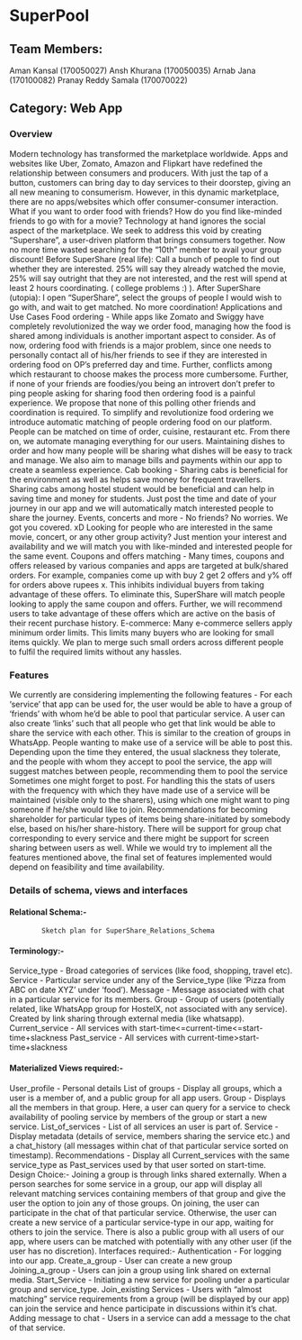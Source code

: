 # SuperPool #

## Team Members: ##

Aman Kansal (170050027)
Ansh Khurana (170050035)
Arnab Jana (170100082)
Pranay Reddy Samala (170070022)

## Category: Web App ##
### Overview ###
Modern technology has transformed the marketplace worldwide. Apps and websites like Uber, Zomato, Amazon and Flipkart have redefined the relationship between consumers and producers. With just the tap of a button, customers can bring day to day services to their doorstep, giving an all new meaning to consumerism.
However, in this dynamic marketplace, there are no apps/websites which offer consumer-consumer interaction. What if you want to order food with friends? How do you find like-minded friends to go with for a movie? 
Technology at hand ignores the social aspect of the marketplace. We seek to address this void by creating “Supershare”, a user-driven platform that brings consumers together. Now no more time wasted searching for the “10th” member to avail your group discount!
Before SuperShare (real life): Call a bunch of people to find out whether they are interested. 25% will say they already watched the movie, 25% will say outright that they are not interested, and the rest will spend at least 2 hours coordinating. ( college problems :) ). 
After SuperShare (utopia): I open “SuperShare”, select the groups of people I would wish to go with, and wait to get matched. No more coordination!
Applications and Use Cases 
Food ordering - While apps like Zomato and Swiggy have completely revolutionized the way we order food, managing how the food is shared among individuals is another important aspect to consider. As of now, ordering food with friends is a major problem, since one needs to personally contact all of his/her friends to see if they are interested in ordering food on OP’s preferred day and time. Further, conflicts among which restaurant to choose makes the process more cumbersome. Further, if none of your friends are foodies/you being an introvert don’t prefer to ping people asking for sharing food then ordering food is a painful experience. We propose that none of this polling other friends and coordination is required. To simplify and revolutionize food ordering we introduce automatic matching of people ordering food on our platform. People can be matched on time of order,  cuisine, restaurant etc. From there on, we automate managing everything for our users. Maintaining dishes to order and how many people will be sharing what dishes will be easy to track and manage. We also aim to manage bills and payments within our app to create a seamless experience. 
Cab booking - Sharing cabs is beneficial for the environment as well as helps save money for frequent travellers. Sharing cabs among hostel student would be beneficial and can help in saving time and money for students. Just post the time and date of your journey in our app and we will automatically match interested people to share the journey.
Events, concerts and more - No friends? No worries. We got you covered. xD Looking for people who are interested in the same movie, concert, or any other group activity? Just mention your interest and availability and we will match you with like-minded and interested people for the same event.
Coupons and offers matching - Many times, coupons and offers released by various companies and apps are targeted at bulk/shared orders. For example, companies come up with buy 2 get 2 offers and y% off for orders above rupees x. This inhibits individual buyers from taking advantage of these offers.  To eliminate this, SuperShare will match people looking to apply the same coupon and offers. Further, we will recommend users to take advantage of these offers which are active on the basis of their recent purchase history.
E-commerce: Many e-commerce sellers apply minimum order limits. This limits many buyers who are looking for small items quickly. We plan to merge such small orders across different people to fulfil the required limits without any hassles.


### Features ###
We currently are considering implementing the following features -
For each ‘service’ that app can be used for, the user would be able to have a group of ‘friends’ with whom he’d be able to pool that particular service. 
A user can also create ‘links’ such that all people who get that link would be able to share the service with each other. This is similar to the creation of groups in WhatsApp.
People wanting to make use of a service will be able to post this. Depending upon the time they entered, the usual slackness they tolerate, and the people with whom they accept to pool the service, the app will suggest matches between people, recommending them to pool the service
Sometimes one might forget to post. For handling this the stats of users with the frequency with which they have made use of a service will be maintained (visible only to the sharers), using which one might want to ping someone if he/she would like to join.
Recommendations for becoming shareholder for particular types of items being share-initiated by somebody else, based on his/her share-history. 
There will be support for group chat corresponding to every service and there might be support for screen sharing between users as well.
While we would try to implement all the features mentioned above, the final set of features implemented would depend on feasibility and time availability.





### Details of schema, views and interfaces ###

#### Relational Schema:- ####


			Sketch plan for SuperShare_Relations_Schema

#### Terminology:- ####
Service_type - Broad categories of services (like food, shopping, travel etc).
Service - Particular service under any of the Service_type (like ‘Pizza from ABC on date XYZ’ under ‘food’).
Message - Message associated with chat in a particular service for its members.
Group - Group of users (potentially related, like WhatsApp group for HostelX, not associated with any service). Created by link sharing through external media (like whatsapp).
Current_service - All services with start-time<=current-time<=start-time+slackness
Past_service - All services with current-time>start-time+slackness

#### Materialized Views required:- ####
User_profile - Personal details
List of groups - Display all groups, which a user is a member of, and a public group for all app users.
Group - Displays all the members in that group. Here, a user can query for a service to check availability of pooling service by members of the group or start a new service.
List_of_services - List of all services an user is part of.
Service - Display metadata (details of service, members sharing the service etc.) and a chat_history (all messages within chat of that particular service sorted on timestamp).
Recommendations - Display all Current_services with the same service_type as Past_services used by that user sorted on start-time.
Design Choice:-
Joining a group is through links shared externally. When a person searches for some service in a group, our app will display all relevant matching services containing members of that group and give the user the option to join any of those groups. On joining, the user can participate in the chat of that particular service. Otherwise, the user can create a new service of a particular service-type in our app, waiting for others to join the service. There is also a public group with all users of our app, where users can be matched with potentially with any other user (if the user has no discretion).
Interfaces required:-
Authentication - For logging into our app.
Create_a_group - User can create a new group
Joining_a_group - Users can join a group using link shared on external media.
Start_Service - Initiating a new service for pooling under a particular group and service_type.
Join_existing Services - Users with “almost matching” service requirements from a group (will be displayed by our app) can join the service and hence participate in discussions within it’s chat.
Adding message to chat - Users in a service can add a message to the chat of that service.

